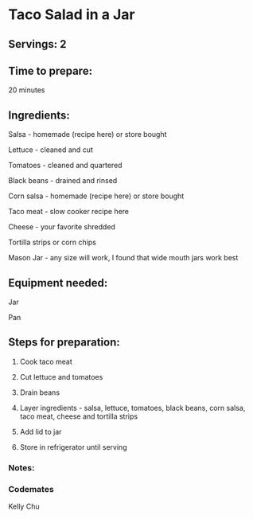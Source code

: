 # Taco Salad in a Jar

## Servings: 2 

## Time to prepare: 
20 minutes

## Ingredients:

Salsa - homemade (recipe here) or store bought

Lettuce - cleaned and cut

Tomatoes - cleaned and quartered

Black beans - drained and rinsed

Corn salsa - homemade (recipe here) or store bought

Taco meat - slow cooker recipe here

Cheese - your favorite shredded

Tortilla strips or corn chips

Mason Jar - any size will work, I found that wide mouth jars work best


## Equipment needed:
Jar

Pan

## Steps for preparation:
1. Cook taco meat

2. Cut lettuce and tomatoes

3. Drain beans

4. Layer ingredients - salsa, lettuce, tomatoes, black beans, corn salsa, taco meat, cheese and tortilla strips

5. Add lid to jar

6. Store in refrigerator until serving


### Notes:



### Codemates #
Kelly Chu
